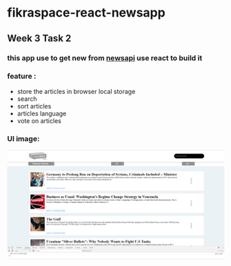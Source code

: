 # fikraspace-react-newsapp
## Week 3 Task 2
### this app use to get new from [newsapi](https://newsapi.org/) use react to build it

### feature :

* store the articles in browser local storage
* search 
* sort articles
* articles language
* vote on articles

### UI image:

![Image of index](/index.png)
